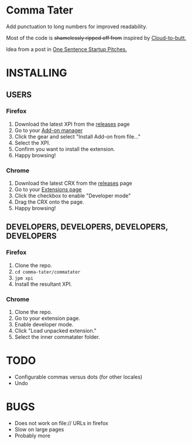 # Comma Tater

Add punctuation to long numbers for improved readability.

Most of the code is ~~shamelessly ripped off from~~ inspired by [Cloud-to-butt.](https://github.com/panicsteve/cloud-to-butt/)

Idea from a post in [One Sentence Startup Pitches.](https://www.facebook.com/groups/1500321840185061/permalink/1635141953369715/)


# INSTALLING

## USERS

### Firefox
1. Download the latest XPI from the [releases](https://github.com/KevinMGranger/comma-tater/releases) page
2. Go to your [Add-on manager](about:addons)
3. Click the gear and select "Install Add-on from file..."
4. Select the XPI.
5. Confirm you want to install the extension.
6. Happy browsing!

### Chrome
1. Download the latest CRX from the [releases](https://github.com/KevinMGranger/comma-tater/releases) page
2. Go to your [Extensions page](chrome://extensions/)
3. Click the checkbox to enable "Developer mode"
4. Drag the CRX onto the page.
5. Happy browsing!

## DEVELOPERS, DEVELOPERS, DEVELOPERS, DEVELOPERS

### Firefox
1. Clone the repo.
2. `cd comma-tater/commatater`
3. `jpm xpi`
4. Install the resultant XPI.

### Chrome
1. Clone the repo.
2. Go to your extension page.
3. Enable developer mode.
4. Click "Load unpacked extension."
5. Select the inner commatater folder.


# TODO

- Configurable commas versus dots (for other locales)
- Undo


# BUGS

- Does not work on file:// URLs in firefox
- Slow on large pages
- Probably more
